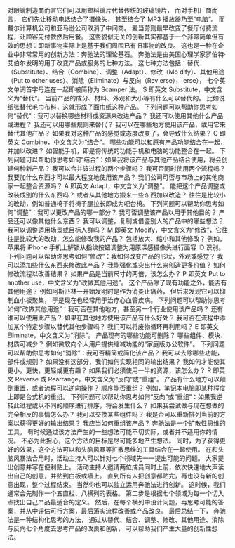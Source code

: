 对眼镜制造商而言它们可以用塑料镜片代替传统的玻璃镜片，
而对手机厂商而言，
它们先让移动电话结合了摄像头，
甚至结合了 MP3 播放器乃至“电脑”。
而戴尔计算机公司和亚马逊公司取消了中间商。
麦当劳则最早改变了餐厅付费流程，让顾客先付款然后用餐。
这些貌似无关的创新其实都基于一个非常简单但有效的思想：即新事物实际上是基于我们周围已有旧事物的改良。
这也是一种在企业中非常常用的创新方法：奔驰法的理论基石。
奔驰法是由美国心理学家罗伯特·艾伯尔发明的用于改变产品或服务的七种方法。
这七种方法包括：替代（Substitute）、结合（Combine）、调整（Adapt）、修改（Mo
dify）、其他用途（Put to other uses）、消除（Eliminate）与反向（Rev
erse），
erse），
七个英文单词首字母连在一起即被简称为 Scamper 法。
S 即英文 Substitute，中文含义为“替代”。
当前产品的成分、材料、外观和大小等有什么可以替代的。
比如说纸张替代毛巾布料，这就形成了面巾纸这种产品。
下列问题可以帮助你思考如何“替代”：我可以替换哪些材料或资源来改进产品？
我还可以使用其他什么产品或进程？
我还可以用哪些规则来替代？
我可以在哪些地方使用该产品，或用它来替代其他产品？
如果我对这种产品的感觉或态度改变了，会导致什么结果？
C 即英文 Combine，中文含义为“结合”。
哪些功能可以和原有产品功能结合在一起，并加以改进？
如智能手机，即是将传统的功能手机和电脑的功能整合在一起。
下列问题可以帮助你思考如何“结合”：如果我将该产品与其他产品结合使用，将会创建何种新产品？
我可以合并该过程的两个步骤吗？
我可否同时使用两个流程吗？
我要加什么东西才可以最大程度地使用该产品？
我们公司可否与市场上的其他商家一起整合资源吗？
A 即英文 Adapt，中文含义为“调整”。
能把这个产品调整或改装成别的什么东西吗？
或者从其他地方搬来一些东西加以改造？
往往是比较小的改动，例如普通椅子将椅子腿拉长即成为吧台椅。
下列问题可以帮助你思考如何“调整”：我可以更改产品的哪一部分？
我可否调整该产品以用于其他目的？
产品还可以像其他什么东西？
我可以调整，复制或借鉴别人的产品中的哪些想法？
我可以调整适用场景或目标人群吗？
M 即英文 Modify，中文含义为“修改”，它往往是比较大的改动，怎么能修改我的产品？
包括放大、缩小和其他修改？
例如，苹果将 iPhone 手机上解锁从指纹按钮调整为用原深感摄像头进行面容 ID 识别。
下列问题可以帮助你思考如何“修改”：我如何改变产品的形状，外观或感觉？
我可以添加些什么东西来修改此产品？
我能强化或突出什么来创造更多价值？
如何修改流程以改善结果？
如果产品是当前尺寸的两倍，该怎么办？
P 即英文 Put to another use，中文含义为“改做其他用途”。
这个产品除了现有功能之外，能否有其他用途？
例如阿斯匹林一开始发明时是作为消炎止痛药，
但后来发现它可以抑制血小板聚集，
于是现在也经常用于治疗心血管疾病。
下列问题可以帮助你思考如何“改做其他用途”：我可否在其他地方，甚至另一个行业使用该产品吗？
还有谁可以使用此产品？
如果在其他地方使用该产品有什么好处？
我可否在流程中添加某个特定步骤以替代其他步骤吗？
我们可以将废物循环再利用吗？
E 即英文 Eliminate，中文含义为“消除”。
产品现有的哪些功能可删除？
哪些组件、模块、材质可减少？
例如微软向个人用户提供缩减功能的“家庭版办公软件”。
下列问题可以帮助你思考如何“消除”：我可否精简或简化该产品？
我可以去除哪些功能，部件或规则？
如果没有这部分，我们如何实现相同的输出结果？
我如何才能使其更小，更快，更轻或更有趣？
如果我们必须使用一半的资源，该怎么办？
R 即英文 Reverse 或 Rearrange，中文含义为“反向”或“重组”。
产品有什么地方可以颠倒重置，或者流程可以逆向操作？
顺序能否重组？
例如，笔记本电脑即某种程度上即是台式机的重组。
下列问题可以帮助你思考如何“反向”或“重组”：如果我逆转此过程或以不同的顺序进行排序，将会发生什么？
如果我尝试做与现在想做的完全相反的事情怎么办？
我可以交换某些组件吗？
我是否可以重新排列当前的方案以获得更好的输出结果？
我应当如何重组该产品？
奔驰法是一个扩散性思维的工具。
有时候通过该方法产生的一些想法可能不切实际，或者并不适用你的情况。
不必为此担心，这个方法的目标是尽可能多地产生想法。
同时，为了获得更好的效果，这个方法可以和头脑风暴等扩散思维的工具结合在一起使用。
在和头脑风暴法合用时，活动主持人可以针对七个领域先一一提出可能的问题。
大家提出创意并写在便利贴上。
活动主持人邀请两位成员同时上前，依次快速地大声读出自己的创意，并贴到白板或墙上。
直到所有人把创意都贴完，再也没有新的创意出现，整个过程结束。
当然你也可以独立运用奔驰法进行创新。
这时候，我们通常会先制作一个五直栏、八横列的表格。
第二步是根据七个领域为每一个切入点找出自己产品最适合的定义。
然后，在每个横列中设计问题，再思考可能的答案，并从中评估可行方案，最后落实流程改善或产品改良。
最后总结一下，
奔驰法是一种结构化思考的方法，
通过从替代、结合、调整、修改、其他用途、消除与反向七个角度去思考产品的改良和创新，
可以帮助我们产生大量的创新性想法。
